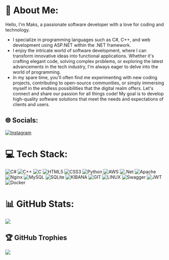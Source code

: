 # 💫 About Me:
Hello, I'm Maks, a passionate software developer with a love for coding and technology. 
- I specialize in programming languages such as C#, C++, and web development using ASP.NET within the .NET framework.
- I enjoy the intricate world of software development, where I can transform innovative ideas into functional applications. Whether it's crafting elegant code, solving complex problems, or exploring the latest advancements in the tech industry, I'm always eager to delve into the world of programming. 
- In my spare time, you'll often find me experimenting with new coding projects, contributing to open-source communities, or simply immersing myself in the endless possibilities that the digital realm offers. Let's connect and share our passion for all things code! My goal is to develop high-quality software solutions that meet the needs and expectations of clients and users.


## 🌐 Socials:
[![Instagram](https://img.shields.io/badge/Instagram-%23E4405F.svg?logo=Instagram&logoColor=white)](https://instagram.com/https://www.instagram.com/maks_filatovvv/) 

# 💻 Tech Stack:
![C#](https://img.shields.io/badge/c%23-%23239120.svg?style=for-the-badge&logo=c-sharp&logoColor=white) ![C++](https://img.shields.io/badge/c++-%2300599C.svg?style=for-the-badge&logo=c%2B%2B&logoColor=white) ![C](https://img.shields.io/badge/c-%2300599C.svg?style=for-the-badge&logo=c&logoColor=white) ![HTML5](https://img.shields.io/badge/html5-%23E34F26.svg?style=for-the-badge&logo=html5&logoColor=white) ![CSS3](https://img.shields.io/badge/css3-%231572B6.svg?style=for-the-badge&logo=css3&logoColor=white) ![Python](https://img.shields.io/badge/python-3670A0?style=for-the-badge&logo=python&logoColor=ffdd54) ![AWS](https://img.shields.io/badge/AWS-%23FF9900.svg?style=for-the-badge&logo=amazon-aws&logoColor=white) ![.Net](https://img.shields.io/badge/.NET-5C2D91?style=for-the-badge&logo=.net&logoColor=white) ![Apache](https://img.shields.io/badge/apache-%23D42029.svg?style=for-the-badge&logo=apache&logoColor=white) ![Nginx](https://img.shields.io/badge/nginx-%23009639.svg?style=for-the-badge&logo=nginx&logoColor=white) ![MySQL](https://img.shields.io/badge/mysql-%2300000f.svg?style=for-the-badge&logo=mysql&logoColor=white) ![SQLite](https://img.shields.io/badge/sqlite-%2307405e.svg?style=for-the-badge&logo=sqlite&logoColor=white) ![KIBANA](https://img.shields.io/badge/kibana-005571.svg?style=for-the-badge&logo=kibana&logoColor=white&color=%23005571) ![GIT](https://img.shields.io/badge/Git-fc6d26?style=for-the-badge&logo=git&logoColor=white) ![LINUX](https://img.shields.io/badge/Linux-FCC624?style=for-the-badge&logo=linux&logoColor=black) ![Swagger](https://img.shields.io/badge/-Swagger-%23Clojure?style=for-the-badge&logo=swagger&logoColor=white) ![JWT](https://img.shields.io/badge/JWT-black?style=for-the-badge&logo=JSON%20web%20tokens) ![Docker](https://img.shields.io/badge/docker-%230db7ed.svg?style=for-the-badge&logo=docker&logoColor=white)
# 📊 GitHub Stats:
<!---![](https://github-readme-stats.vercel.app/api?username=MoveZZZZ&theme=dark&hide_border=false&include_all_commits=true&count_private=true)<br/>--->
![](https://github-readme-streak-stats.herokuapp.com/?user=MoveZZZZ&theme=dark&hide_border=false)<br/>
<!---![](https://github-readme-stats.vercel.app/api/top-langs/?username=MoveZZZZ&theme=dark&hide_border=false&include_all_commits=true&count_private=true&layout=compact)--->

## 🏆 GitHub Trophies
![](https://github-profile-trophy.vercel.app/?username=MoveZZZZ&theme=juicyfresh&no-frame=false&no-bg=true&margin-w=4)




